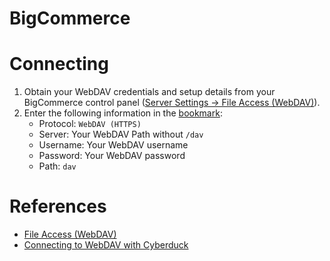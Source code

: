 BigCommerce
===

# Connecting

1. Obtain your WebDAV credentials and setup details from your BigCommerce control panel ([Server Settings → File Access (WebDAV)](http://login.bigcommerce.com/deep-links/settings/file-access)).
2. Enter the following information in the [bookmark](../../cyberduck/bookmarks.md):
	- Protocol: `WebDAV (HTTPS)`
	- Server: Your WebDAV Path without `/dav`
	- Username: Your WebDAV username
	- Password: Your WebDAV password
	- Path: `dav`

# References

- [File Access (WebDAV)](https://support.bigcommerce.com/s/article/File-Access-WebDAV)
- [Connecting to WebDAV with Cyberduck](https://support.bigcommerce.com/s/article/File-Access-WebDAV#cyberduck)